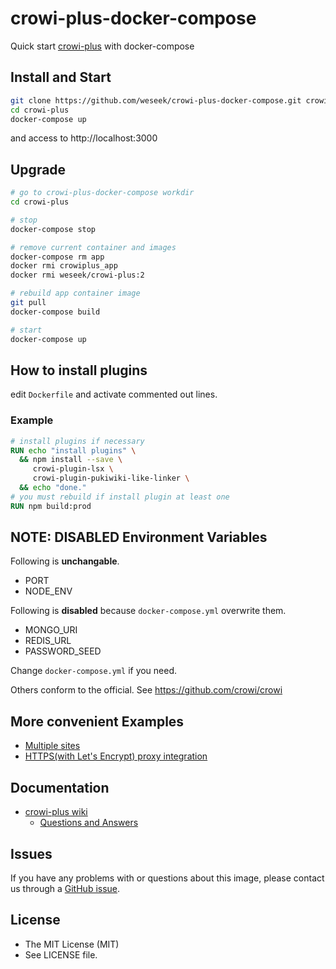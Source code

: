 crowi-plus-docker-compose
=========================

Quick start [crowi-plus](https://github.com/weseek/crowi-plus) with docker-compose

Install and Start
------------------

```bash
git clone https://github.com/weseek/crowi-plus-docker-compose.git crowi-plus
cd crowi-plus
docker-compose up
```

and access to http://localhost:3000


Upgrade
-------

```bash
# go to crowi-plus-docker-compose workdir
cd crowi-plus

# stop
docker-compose stop

# remove current container and images
docker-compose rm app
docker rmi crowiplus_app
docker rmi weseek/crowi-plus:2

# rebuild app container image
git pull
docker-compose build

# start
docker-compose up
```

How to install plugins
-----------------------

edit `Dockerfile` and activate commented out lines.

### Example

```dockerfile
# install plugins if necessary
RUN echo "install plugins" \
  && npm install --save \
     crowi-plugin-lsx \
     crowi-plugin-pukiwiki-like-linker \
  && echo "done."
# you must rebuild if install plugin at least one
RUN npm build:prod
```

NOTE: DISABLED Environment Variables
-------------------------------------

Following is **unchangable**.

- PORT
- NODE_ENV

Following is **disabled** because `docker-compose.yml` overwrite them.

- MONGO_URI
- REDIS_URL
- PASSWORD_SEED

Change `docker-compose.yml` if you need.

Others conform to the official.
See https://github.com/crowi/crowi


More convenient Examples
-------------------------

* [Multiple sites](https://github.com/weseek/crowi-plus-docker-compose/tree/master/examples/multi-app)
* [HTTPS(with Let's Encrypt) proxy integration](https://github.com/weseek/crowi-plus-docker-compose/tree/master/examples/https-portal)


Documentation
--------------

* [crowi-plus wiki](https://github.com/weseek/crowi-plus/wiki)
  * [Questions and Answers](https://github.com/weseek/crowi-plus/wiki/Questions-and-Answers)
  
  
Issues
------

If you have any problems with or questions about this image, please contact us through a [GitHub issue](https://github.com/weseek/crowi-plus-docker-compose/issues).


License
---------

* The MIT License (MIT)
* See LICENSE file.
